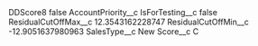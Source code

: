 <?xml version="1.0" encoding="UTF-8"?>
<CustomMetadata xmlns="http://soap.sforce.com/2006/04/metadata" xmlns:xsi="http://www.w3.org/2001/XMLSchema-instance" xmlns:xsd="http://www.w3.org/2001/XMLSchema">
    <label>DDScore8</label>
    <protected>false</protected>
    <values>
        <field>AccountPriority__c</field>
        <value xsi:nil="true"/>
    </values>
    <values>
        <field>IsForTesting__c</field>
        <value xsi:type="xsd:boolean">false</value>
    </values>
    <values>
        <field>ResidualCutOffMax__c</field>
        <value xsi:type="xsd:double">12.3543162228747</value>
    </values>
    <values>
        <field>ResidualCutOffMin__c</field>
        <value xsi:type="xsd:double">-12.9051637980963</value>
    </values>
    <values>
        <field>SalesType__c</field>
        <value xsi:type="xsd:string">New</value>
    </values>
    <values>
        <field>Score__c</field>
        <value xsi:type="xsd:string">C</value>
    </values>
</CustomMetadata>
